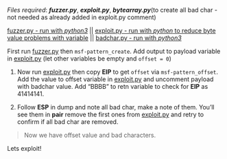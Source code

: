_Files required_: ***fuzzer.py***, ***exploit.py***, ***bytearray.py***(to create all bad char - not needed as already added in exploit.py comment)

[fuzzer.py - run with *python3*](/fuzzer.py) || [exploit.py - run with *python* to reduce byte value problems with variable](/exploit.py) || [badchar.py - run with *python3*](/badchar.py)

First run [fuzzer.py](http://fuzzer.py) then `msf-pattern_create`. Add output to payload variable in [exploit.py](http://exploit.py) (let other variables be empty and `offset = 0`)

1. Now run [exploit.py](http://exploit.py) then copy **EIP** to get `offset` via `msf-pattern_offset`. Add the value to offset variable in [exploit.py](http://exploit.py) and uncomment payload with badchar value. Add “BBBB” to retn variable to check for **EIP** as 41414141.

2. Follow **ESP** in dump and note all bad char, make a note of them. You’ll see them in **pair** remove the first ones from [exploit.py](http://exploit.py) and retry to confirm if all bad char are removed.

> Now we have offset value and bad characters.

Lets exploit!
